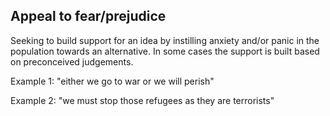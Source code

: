 Appeal to fear/prejudice
------------------------
Seeking to build support for an idea by instilling anxiety and/or panic in the population towards an alternative.
In some cases the support is built based on preconceived judgements.

Example 1: "either we go to war or we will perish" 

Example 2: "we must stop those refugees as they are terrorists"
